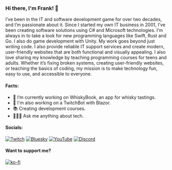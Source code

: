 ### Hi there, I'm Frank! 👋
I’ve been in the IT and software development game for over two decades, and I’m passionate about it. Since I started my own IT business in 2001, I’ve been creating software solutions using C# and Microsoft technologies. I’m always in to take a look for new programming languages like Swift, Rust and Go. I also do game development with Unity. My work goes beyond just writing code. I also provide reliable IT support services and create modern, user-friendly websites that are both functional and visually appealing. I also love sharing my knowledge by teaching programming courses for teens and adults. Whether it’s fixing broken systems, creating user-friendly websites, or teaching the basics of coding, my mission is to make technology fun, easy to use, and accessible to everyone.

#### Facts:
- 🔭 I’m currently working on WhiskyBook, an app for whisky tastings.
- 🔭 I'm also working on a TwitchBot with Blazor.
- 📚 Creating development courses.
- 🧑🏻‍💻 Ask me anything about tech.

#### Socials:
[![Twitch](https://img.shields.io/badge/Twitch-%239146FF.svg?logo=Twitch&logoColor=white)](https://twitch.tv/jeanvaljean80) [![Bluesky](https://img.shields.io/badge/-Bluesky-3686f7?style=flat&logo=icloud&logoColor=white)](https://bsky.app/profile/jeanvaljean80.de) [![YouTube](https://img.shields.io/badge/YouTube-%23FF0000.svg?logo=YouTube&logoColor=white)](https://youtube.com/@jeanvaljean80) [![Discord](https://img.shields.io/discord/1208836661136465960?logo=Discord&logoColor=white&label=Discord&labelColor=%235865F2)](https://discord.gg/MjtKTgbv7B) 

#### Want to support me?
[![ko-fi](https://ko-fi.com/img/githubbutton_sm.svg)](https://ko-fi.com/N4N8VA5A0)
